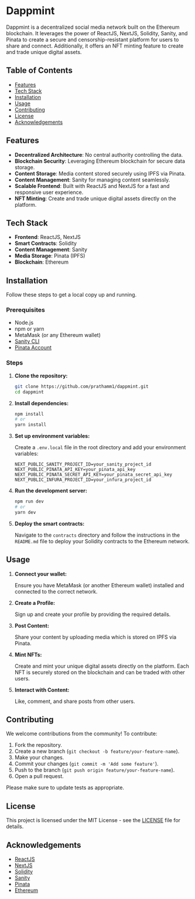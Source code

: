 # Dappmint

Dappmint is a decentralized social media network built on the Ethereum blockchain. It leverages the power of ReactJS, NextJS, Solidity, Sanity, and Pinata to create a secure and censorship-resistant platform for users to share and connect. Additionally, it offers an NFT minting feature to create and trade unique digital assets.

## Table of Contents

- [Features](#features)
- [Tech Stack](#tech-stack)
- [Installation](#installation)
- [Usage](#usage)
- [Contributing](#contributing)
- [License](#license)
- [Acknowledgements](#acknowledgements)

## Features

- **Decentralized Architecture**: No central authority controlling the data.
- **Blockchain Security**: Leveraging Ethereum blockchain for secure data storage.
- **Content Storage**: Media content stored securely using IPFS via Pinata.
- **Content Management**: Sanity for managing content seamlessly.
- **Scalable Frontend**: Built with ReactJS and NextJS for a fast and responsive user experience.
- **NFT Minting**: Create and trade unique digital assets directly on the platform.

## Tech Stack

- **Frontend**: ReactJS, NextJS
- **Smart Contracts**: Solidity
- **Content Management**: Sanity
- **Media Storage**: Pinata (IPFS)
- **Blockchain**: Ethereum

## Installation

Follow these steps to get a local copy up and running.

### Prerequisites

- Node.js
- npm or yarn
- MetaMask (or any Ethereum wallet)
- [Sanity CLI](https://www.sanity.io/docs/getting-started-with-sanity-cli)
- [Pinata Account](https://pinata.cloud/)

### Steps

1. **Clone the repository:**

    ```bash
    git clone https://github.com/prathamm1/dappmint.git
    cd dappmint
    ```

2. **Install dependencies:**

    ```bash
    npm install
    # or
    yarn install
    ```

3. **Set up environment variables:**

    Create a `.env.local` file in the root directory and add your environment variables:

    ```plaintext
    NEXT_PUBLIC_SANITY_PROJECT_ID=your_sanity_project_id
    NEXT_PUBLIC_PINATA_API_KEY=your_pinata_api_key
    NEXT_PUBLIC_PINATA_SECRET_API_KEY=your_pinata_secret_api_key
    NEXT_PUBLIC_INFURA_PROJECT_ID=your_infura_project_id
    ```

4. **Run the development server:**

    ```bash
    npm run dev
    # or
    yarn dev
    ```

5. **Deploy the smart contracts:**

    Navigate to the `contracts` directory and follow the instructions in the `README.md` file to deploy your Solidity contracts to the Ethereum network.

## Usage

1. **Connect your wallet:**

   Ensure you have MetaMask (or another Ethereum wallet) installed and connected to the correct network.

2. **Create a Profile:**

   Sign up and create your profile by providing the required details.

3. **Post Content:**

   Share your content by uploading media which is stored on IPFS via Pinata.

4. **Mint NFTs:**

   Create and mint your unique digital assets directly on the platform. Each NFT is securely stored on the blockchain and can be traded with other users.

5. **Interact with Content:**

   Like, comment, and share posts from other users.

## Contributing

We welcome contributions from the community! To contribute:

1. Fork the repository.
2. Create a new branch (`git checkout -b feature/your-feature-name`).
3. Make your changes.
4. Commit your changes (`git commit -m 'Add some feature'`).
5. Push to the branch (`git push origin feature/your-feature-name`).
6. Open a pull request.

Please make sure to update tests as appropriate.

## License

This project is licensed under the MIT License - see the [LICENSE](LICENSE) file for details.

## Acknowledgements

- [ReactJS](https://reactjs.org/)
- [NextJS](https://nextjs.org/)
- [Solidity](https://soliditylang.org/)
- [Sanity](https://www.sanity.io/)
- [Pinata](https://pinata.cloud/)
- [Ethereum](https://ethereum.org/)
